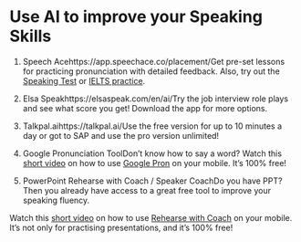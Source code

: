 # Use AI to improve your Speaking Skills

1. Speech Acehttps://app.speechace.co/placement/Get pre-set lessons for practicing pronunciation with detailed feedback. Also, try out the [Speaking Test](https://www.speechace.com/speaking-test/)  or [IELTS practice](https://ieltsace.com/s/ielts/).

2. Elsa Speakhttps://elsaspeak.com/en/ai/Try the job interview role plays and see what score you get! Download the app for more options.

3. Talkpal.aihttps://talkpal.ai/Use the free version for up to 10 minutes a day or got to SAP and use the pro version unlimited!

4. Google Pronunciation ToolDon’t know how to say a word? Watch this [short video](https://polyu.ap.panopto.com/Panopto/Pages/Viewer.aspx?id=b6ec58e4-1a04-480f-a4c2-b13d00f0b7bb) on how to use [Google Pron](https://www.google.com/search?q=how+to+pronounce+digital) on your mobile. It’s 100% free!

5.  PowerPoint Rehearse with Coach / Speaker CoachDo you have PPT? Then you already have access to a great free tool to improve your speaking fluency. 

   Watch this [short video](https://polyu.ap.panopto.com/Panopto/Pages/Viewer.aspx?id=5cc9e944-47d3-4fe5-bd8c-b13d00f0aec4) on how to use [Rehearse with Coach](https://support.microsoft.com/en-gb/office/rehearse-your-slide-show-with-speaker-coach-cd7fc941-5c3b-498c-a225-83ef3f64f07b) on your mobile. It’s not only for practising presentations, and it’s 100% free!       